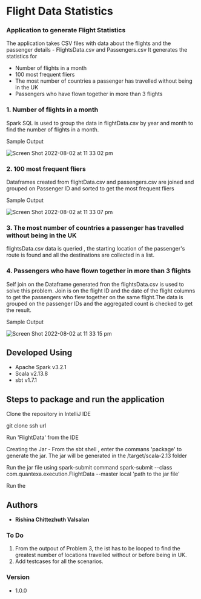 # Flight Data Statistics

### Application to generate Flight Statistics
The application takes CSV files with data about the flights and the passenger details - FlightsData.csv and Passengers.csv
It generates the statistics for
* Number of flights in a month
* 100 most frequent fliers
* The most number of countries a passenger has travelled without being in the UK
* Passengers who have flown together in more than 3 flights

### 1. Number of flights in a month
Spark SQL is used to group the data in flightData.csv by year and month to find the number of flights in a month.

Sample Output

![Screen Shot 2022-08-02 at 11 33 02 pm](https://user-images.githubusercontent.com/26584709/182387785-c6c5f8e4-000b-42d4-abd7-6e2492de1027.png)







### 2. 100 most frequent fliers
Dataframes created from flightData.csv and passengers.csv are joined and grouped on Passenger ID and sorted to get the most frequent fliers

Sample Output

![Screen Shot 2022-08-02 at 11 33 07 pm](https://user-images.githubusercontent.com/26584709/182387748-9fa846eb-1bfd-4a74-827f-a6f73b0b469d.png)



### 3. The most number of countries a passenger has travelled without being in the UK
flightsData.csv data is queried , the starting location of the passenger's route is found and all the destinations are collected in a list.


### 4. Passengers who have flown together in more than 3 flights
Self join on the Dataframe generated fron the flightsData.csv is used to solve this problem. Join is on the flight ID and the date of the flight columns to get the passengers who flew together on the same flight.The data is grouped on the passenger IDs and the aggregated count is checked to get the result.

Sample Output

![Screen Shot 2022-08-02 at 11 33 15 pm](https://user-images.githubusercontent.com/26584709/182387594-b392de5c-d789-4203-a4a3-46de7c4ce6ba.png)

## Developed Using
* Apache Spark v3.2.1
* Scala v2.13.8
* sbt v1.7.1

## Steps to package and run the application
Clone the repository in IntelliJ IDE

git clone ssh url

Run 'FlightData' from the IDE

Creating the Jar -
From the sbt shell , enter the commans 'package' to generate the jar.
The jar will be generated in the /target/scala-2.13 folder

Run the jar file using spark-submit command
spark-submit --class com.quantexa.execution.FlightData --master local 'path to the jar file'

Run the

## Authors
* **Rishina Chittezhuth Valsalan**


### To Do
1. From the outpout of Problem 3,  the ist has to be looped to find the greatest number of locations travelled without or before being in UK.
2. Add testcases for all the scenarios.

### Version
* 1.0.0




